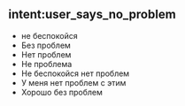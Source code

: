 ## intent:user_says_no_problem
- не беспокойся
- Без проблем
- Нет проблем
- Не проблема
- Не беспокойся нет проблем
- У меня нет проблем с этим
- Хорошо без проблем
